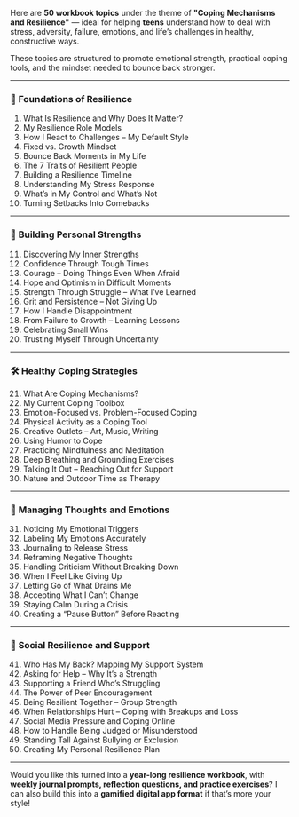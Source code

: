 Here are **50 workbook topics** under the theme of **"Coping Mechanisms and Resilience"** — ideal for helping **teens** understand how to deal with stress, adversity, failure, emotions, and life’s challenges in healthy, constructive ways.

These topics are structured to promote emotional strength, practical coping tools, and the mindset needed to bounce back stronger.

---

### 🧱 **Foundations of Resilience**
1. What Is Resilience and Why Does It Matter?  
2. My Resilience Role Models  
3. How I React to Challenges – My Default Style  
4. Fixed vs. Growth Mindset  
5. Bounce Back Moments in My Life  
6. The 7 Traits of Resilient People  
7. Building a Resilience Timeline  
8. Understanding My Stress Response  
9. What’s in My Control and What’s Not  
10. Turning Setbacks Into Comebacks  

---

### 💪 **Building Personal Strengths**
11. Discovering My Inner Strengths  
12. Confidence Through Tough Times  
13. Courage – Doing Things Even When Afraid  
14. Hope and Optimism in Difficult Moments  
15. Strength Through Struggle – What I’ve Learned  
16. Grit and Persistence – Not Giving Up  
17. How I Handle Disappointment  
18. From Failure to Growth – Learning Lessons  
19. Celebrating Small Wins  
20. Trusting Myself Through Uncertainty  

---

### 🛠️ **Healthy Coping Strategies**
21. What Are Coping Mechanisms?  
22. My Current Coping Toolbox  
23. Emotion-Focused vs. Problem-Focused Coping  
24. Physical Activity as a Coping Tool  
25. Creative Outlets – Art, Music, Writing  
26. Using Humor to Cope  
27. Practicing Mindfulness and Meditation  
28. Deep Breathing and Grounding Exercises  
29. Talking It Out – Reaching Out for Support  
30. Nature and Outdoor Time as Therapy  

---

### 🧠 **Managing Thoughts and Emotions**
31. Noticing My Emotional Triggers  
32. Labeling My Emotions Accurately  
33. Journaling to Release Stress  
34. Reframing Negative Thoughts  
35. Handling Criticism Without Breaking Down  
36. When I Feel Like Giving Up  
37. Letting Go of What Drains Me  
38. Accepting What I Can’t Change  
39. Staying Calm During a Crisis  
40. Creating a “Pause Button” Before Reacting  

---

### 👥 **Social Resilience and Support**
41. Who Has My Back? Mapping My Support System  
42. Asking for Help – Why It’s a Strength  
43. Supporting a Friend Who’s Struggling  
44. The Power of Peer Encouragement  
45. Being Resilient Together – Group Strength  
46. When Relationships Hurt – Coping with Breakups and Loss  
47. Social Media Pressure and Coping Online  
48. How to Handle Being Judged or Misunderstood  
49. Standing Tall Against Bullying or Exclusion  
50. Creating My Personal Resilience Plan  

---

Would you like this turned into a **year-long resilience workbook**, with **weekly journal prompts, reflection questions, and practice exercises**? I can also build this into a **gamified digital app format** if that’s more your style!